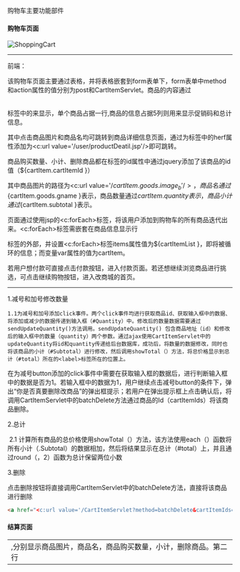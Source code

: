 购物车主要功能部件

#### 购物车页面

![ShoppingCart](H:\SUSE\毕业设计\paper(按照功能进行划分)\Cart-checkout\ShoppingCart.png)

------

前端：

该购物车页面主要通过<table>表格，并将表格嵌套到form表单下，form表单中method和action属性的值分别为post和CartItemServlet。商品的内容通过<table>标签中的<tbody>来显示，单个商品占据一行<tr>,商品的信息占据5列<td>,分别显示商品图片，商品名，商品购买数量，小计，删除商品。第二行<tr>则用来显示促销码和总计信息。

其中点击商品图片和商品名均可跳转到商品详细信息页面，通过为<a>标签中的herf属性添加为<c:url value='/user/productDeatil.jsp'/>即可跳转。

商品购买数量、小计、删除商品都在标签的id属性中通过jquery添加了该商品的id值（${cartItem.cartItemId }）

其中商品图片的路径为<c:url value='/${cartItem.goods.image_b }'/>，商品名通过${cartItem.goods.gname }表示，商品数量通过${cartItem.quantity }表示，商品小计通过${cartItem.subtotal }表示。

页面通过使用jsp的<c:forEach>标签，将该用户添加到购物车的所有商品迭代出来。<c:forEach>标签需嵌套在商品信息显示行<tr>标签的外部，并设置<c:forEach>标签items属性值为${cartItemList }，即将被循环的信息；而变量var属性的值为cartItem。

若用户想付款可直接点击付款按钮，进入付款页面。若还想继续浏览商品进行挑选，可点击继续购物按钮，进入改商城的首页。

------

1.减号和加号修改数量

 	1.1为减号和加号添加click事件。两个click事件均进行获取商品id、获取输入框中的数据、将添加或减少的数据传递到输入框（#Quantity）中。修改后的数量数据需要通过sendUpdateQuantity()方法调用。sendUpdateQuantity() 包含商品地址（id）和修改后的输入框中的数量（quantity）两个参数。通过ajax使用CartItemServlet中的updateQuantity将id和quantity传递给后台数据库，成功后，将数量的数据修改，同时也将该商品的小计（#Subtotal）进行修改，然后调用showTotal（）方法，将总价格显示到总计（#total）所在的<label>标签所在的位置上。

​		在为减号button添加的click事件中需要在获取输入框的数据后，进行判断输入框中的数据是否为1。若输入框中的数据为1，用户继续点击减号button的条件下，弹出“你是否真要删除改商品”的弹出框提示；若用户在弹出提示框上点击确认后，将调用CartItemServlet中的batchDelete方法通过商品的Id（cartItemIds）将该商品删除。

2.总计

​	2.1 计算所有商品的总价格使用showTotal（）方法，该方法使用each（）函数将所有小计（.Subtotal）的数据相加，然后将结果显示在总计（#total）上，并且通过round（，2）函数为总计保留两位小数

3.删除

点击删除按钮将直接调用CartItemServlet中的batchDelete方法，直接将该商品进行删除

```html
<a href="<c:url value='/CartItemServlet?method=batchDelete&cartItemIds=${cartItem.cartItemId }'/>" class="remove "></a>
```

#### 结算页面

